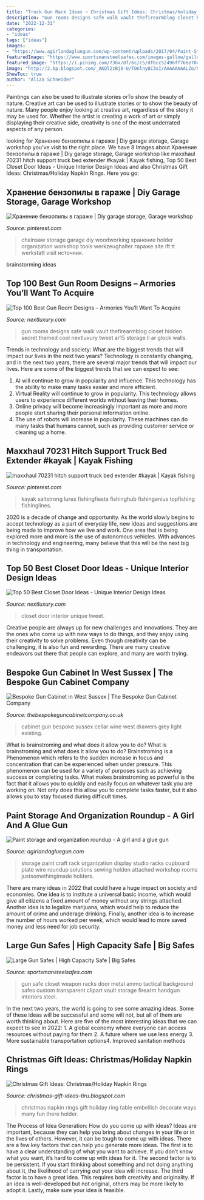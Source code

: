 ```yaml
---
title: "Truck Gun Rack Ideas ~ Christmas Gift Ideas: Christmas/holiday Napkin Rings"
description: "Gun rooms designs safe walk vault thefirearmblog closet hidden secret themed cool nextluxury tweet ar15 storage ll ar glock walls"
date: "2022-12-31"
categories:
- "ideas"
tags: ["ideas"]
images:
- "https://www.agirlandagluegun.com/wp-content/uploads/2017/04/Paint-Storage-1-1.jpg"
featuredImage: "https://www.sportsmansteelsafes.com/images-gallow/gallow-tactical-interior-3.jpg"
featured_image: "https://i.pinimg.com/736x/df/6c/c5/df6cc52496ff766e704f63c08ccbb9b4.jpg"
image: "http://2.bp.blogspot.com/_AKQl2zBj8-U/TOnlny8C3xI/AAAAAAAALZo/NKiolyOPhC0/s1600/deck+the+halls+christmas+004.jpg"
ShowToc: true
author: "Aliza Schneider"
---
```



Paintings can also be used to illustrate stories orTo show the beauty of nature.
Creative art can be used to illustrate stories or to show the beauty of nature. Many people enjoy looking at creative art, regardless of the story it may be used for. Whether the artist is creating a work of art or simply displaying their creative side, creativity is one of the most underrated aspects of any person.

	

		
looking for Хранение бензопилы в гараже | Diy garage storage, Garage workshop you've visit to the right place. We have 8 Images about Хранение бензопилы в гараже | Diy garage storage, Garage workshop like maxxhaul 70231 hitch support truck bed extender #kayak | Kayak fishing, Top 50 Best Closet Door Ideas - Unique Interior Design Ideas and also Christmas Gift Ideas: Christmas/Holiday Napkin Rings. Here you go:
		
    
## Хранение бензопилы в гараже | Diy Garage Storage, Garage Workshop

<img loading=lazy src="https://i.pinimg.com/736x/df/6c/c5/df6cc52496ff766e704f63c08ccbb9b4.jpg" onerror="this.onerror=null;this.src='https://tse1.mm.bing.net/th?id=OIP.EfzHqyox6t1S7pKT17aDFQAAAA&amp;pid=15.1';" alt="Хранение бензопилы в гараже | Diy garage storage, Garage workshop">

_Source: pinterest.com_

>chainsaw storage garage diy woodworking хранение holder organization workshop tools werkzeughalter гараже site ift tt werkstatt visit источник. 

	
 brainstorming ideas 
    
## Top 100 Best Gun Room Designs – Armories You’ll Want To Acquire

<img loading=lazy src="http://nextluxury.com/wp-content/uploads/walk-in-gun-room-safe-with-red-walls-glock-themed.jpg" onerror="this.onerror=null;this.src='https://tse3.mm.bing.net/th?id=OIP.S8c2tdlrAo3CGu3qo4ueAgHaLH&amp;pid=15.1';" alt="Top 100 Best Gun Room Designs – Armories You’ll Want To Acquire">

_Source: nextluxury.com_

>gun rooms designs safe walk vault thefirearmblog closet hidden secret themed cool nextluxury tweet ar15 storage ll ar glock walls. 

	

Trends in technology and society: What are the biggest trends that will impact our lives in the next two years?
Technology is constantly changing, and in the next two years, there are several major trends that will impact our lives. Here are some of the biggest trends that we can expect to see: 
1) AI will continue to grow in popularity and influence. This technology has the ability to make many tasks easier and more efficient. 
2) Virtual Reality will continue to grow in popularity. This technology allows users to experience different worlds without leaving their homes. 
3) Online privacy will become increasingly important as more and more people start sharing their personal information online. 
4) The use of robots will increase in popularity. These machines can do many tasks that humans cannot, such as providing customer service or cleaning up a home.

    
## Maxxhaul 70231 Hitch Support Truck Bed Extender #kayak | Kayak Fishing

<img loading=lazy src="https://i.pinimg.com/736x/73/93/ba/7393ba09ee080cb0410168e5821413ef.jpg" onerror="this.onerror=null;this.src='https://tse2.mm.bing.net/th?id=OIP.27dICNkxc9TA2JY-8jK_9gHaJ3&amp;pid=15.1';" alt="maxxhaul 70231 hitch support truck bed extender #kayak | Kayak fishing">

_Source: pinterest.com_

>kayak saltstrong lures fishingfiesta fishinghub fishingenius topfishing fishinglines. 

	

2020 is a decade of change and opportunity. As the world slowly begins to accept technology as a part of everyday life, new ideas and suggestions are being made to improve how we live and work. One area that is being explored more and more is the use of autonomous vehicles. With advances in technology and engineering, many believe that this will be the next big thing in transportation.

    
## Top 50 Best Closet Door Ideas - Unique Interior Design Ideas

<img loading=lazy src="http://nextluxury.com/wp-content/uploads/inteiror-design-closet-door-ideas.jpg" onerror="this.onerror=null;this.src='https://tse4.mm.bing.net/th?id=OIP.8EbVZijtfeta3CdfIrEVRgAAAA&amp;pid=15.1';" alt="Top 50 Best Closet Door Ideas - Unique Interior Design Ideas">

_Source: nextluxury.com_

>closet door interior unique tweet. 

	

Creative people are always up for new challenges and innovations. They are the ones who come up with new ways to do things, and they enjoy using their creativity to solve problems. Even though creativity can be challenging, it is also fun and rewarding. There are many creative endeavors out there that people can explore, and many are worth trying.

    
## Bespoke Gun Cabinet In West Sussex | The Bespoke Gun Cabinet Company

<img loading=lazy src="https://www.thebespokeguncabinetcompany.co.uk/_dam/media/gun-rooms/wine-cellar-sussex/wine-cellar-gun-cabinet-5.jpg" onerror="this.onerror=null;this.src='https://tse1.mm.bing.net/th?id=OIP.GgdZsJXLuiyVHnm7U9V60gHaLH&amp;pid=15.1';" alt="Bespoke Gun Cabinet in West Sussex | The Bespoke Gun Cabinet Company">

_Source: thebespokeguncabinetcompany.co.uk_

>cabinet gun bespoke sussex cellar wine west drawers grey light existing. 

	

What is brainstroming and what does it allow you to do?
What is brainstroming and what does it allow you to do? Brainstroming is a Phenomenon which refers to the sudden increase in focus and concentration that can be experienced when under pressure. This phenomenon can be used for a variety of purposes such as achieving success or completing tasks. What makes brainstroming so powerful is the fact that it allows you to quickly and easily focus on whatever task you are working on. Not only does this allow you to complete tasks faster, but it also allows you to stay focused during difficult times.

    
## Paint Storage And Organization Roundup - A Girl And A Glue Gun

<img loading=lazy src="https://www.agirlandagluegun.com/wp-content/uploads/2017/04/Paint-Storage-1-1.jpg" onerror="this.onerror=null;this.src='https://tse4.mm.bing.net/th?id=OIP.A97nGyM0sBmlWylHNwwCvAAAAA&amp;pid=15.1';" alt="Paint storage and organization roundup - A girl and a glue gun">

_Source: agirlandagluegun.com_

>storage paint craft rack organization display studio racks cupboard plate wire roundup solutions sewing holden attached workshop rooms justsomethingimade holders. 

	

There are many ideas in 2022 that could have a huge impact on society and economies. One idea is to institute a universal basic income, which would give all citizens a fixed amount of money without any strings attached. Another idea is to legalize marijuana, which would help to reduce the amount of crime and underage drinking. Finally, another idea is to increase the number of hours worked per week, which would lead to more saved money and less need for job security.

    
## Large Gun Safes | High Capacity Safe | Big Safes

<img loading=lazy src="https://www.sportsmansteelsafes.com/images-gallow/gallow-tactical-interior-3.jpg" onerror="this.onerror=null;this.src='https://tse1.mm.bing.net/th?id=OIP.oOO_XQK0nvbgkZrU3XufogHaKH&amp;pid=15.1';" alt="Large Gun Safes | High Capacity Safe | Big Safes">

_Source: sportsmansteelsafes.com_

>gun safe closet weapon racks door metal ammo tactical background safes custom transparent clipart vault storage firearm handgun interiors steel. 

	

In the next two years, the world is going to see some amazing ideas. Some of these ideas will be successful and some will not, but all of them are worth thinking about. Here are five of the most interesting ideas that we can expect to see in 2022: 1. A global economy where everyone can access resources without paying for them 2. A future where we use less energy 3. More sustainable transportation options4. Improved sanitation methods
    
## Christmas Gift Ideas: Christmas/Holiday Napkin Rings

<img loading=lazy src="http://2.bp.blogspot.com/_AKQl2zBj8-U/TOnlny8C3xI/AAAAAAAALZo/NKiolyOPhC0/s1600/deck+the+halls+christmas+004.jpg" onerror="this.onerror=null;this.src='https://tse3.mm.bing.net/th?id=OIP.FJ4cKdgQiXNbcN_o3zf1QgHaJ4&amp;pid=15.1';" alt="Christmas Gift Ideas: Christmas/Holiday Napkin Rings">

_Source: christmas-gift-ideas-tiru.blogspot.com_

>christmas napkin rings gift holiday ring table embellish decorate ways many fun there holder. 

	

The Process of Idea Generation: How do you come up with ideas?
Ideas are important, because they can help you bring about changes in your life or in the lives of others. However, it can be tough to come up with ideas. There are a few key factors that can help you generate more ideas. The first is to have a clear understanding of what you want to achieve. If you don’t know what you want, it’s hard to come up with ideas for it. The second factor is to be persistent. If you start thinking about something and not doing anything about it, the likelihood of carrying out your idea will increase. The third factor is to have a great idea. This requires both creativity and originality. If an idea is well-developed but not original, others may be more likely to adopt it. Lastly, make sure your idea is feasible.

